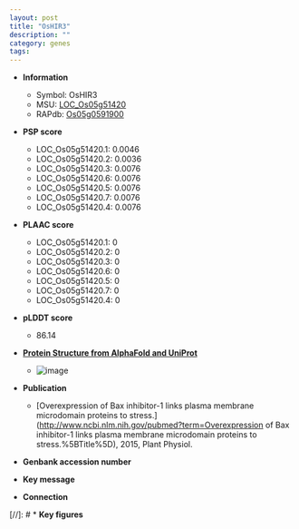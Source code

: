 ```yaml
---
layout: post
title: "OsHIR3"
description: ""
category: genes
tags: 
---
```


* **Information**  
    + Symbol: OsHIR3  
    + MSU: [LOC_Os05g51420](http://rice.plantbiology.msu.edu/cgi-bin/ORF_infopage.cgi?orf=LOC_Os05g51420)  
    + RAPdb: [Os05g0591900](http://rapdb.dna.affrc.go.jp/viewer/gbrowse_details/irgsp1?name=Os05g0591900)  

* **PSP score**  
    + LOC_Os05g51420.1: 0.0046 
    + LOC_Os05g51420.2: 0.0036 
    + LOC_Os05g51420.3: 0.0076 
    + LOC_Os05g51420.6: 0.0076 
    + LOC_Os05g51420.5: 0.0076 
    + LOC_Os05g51420.7: 0.0076 
    + LOC_Os05g51420.4: 0.0076 

* **PLAAC score**  
    + LOC_Os05g51420.1: 0 
    + LOC_Os05g51420.2: 0 
    + LOC_Os05g51420.3: 0 
    + LOC_Os05g51420.6: 0 
    + LOC_Os05g51420.5: 0 
    + LOC_Os05g51420.7: 0 
    + LOC_Os05g51420.4: 0 

* **pLDDT score**
    + 86.14

* **[Protein Structure from AlphaFold and UniProt](https://www.uniprot.org/uniprotkb/Q6L4S3/entry#structure)**
    + ![image](https://ricepsp.github.io/images/Q6/AF-Q6L4S3-F1.png)

* **Publication**  
    + [Overexpression of Bax inhibitor-1 links plasma membrane microdomain proteins to stress.](http://www.ncbi.nlm.nih.gov/pubmed?term=Overexpression of Bax inhibitor-1 links plasma membrane microdomain proteins to stress.%5BTitle%5D), 2015, Plant Physiol.

* **Genbank accession number**  

* **Key message**  

* **Connection**  

[//]: # * **Key figures**  


